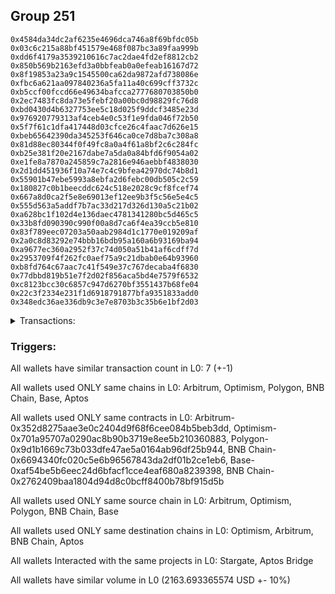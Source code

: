 ## Group 251

```0x1669c0ce2339ff28befc78ae299266782d114203
0x4584da34dc2af6235e4696dca746a8f69bfdc05b
0x03c6c215a88bf451579e468f087bc3a89faa999b
0xdd6f4179a3539210616c7ac2dae4fd2ef8812cb2
0x850b569b2163efd3a0bbfeab0a0efeab16167d72
0x8f19853a23a9c1545500ca62da9872afd738086e
0xfbc6a621aa097840236a5fa11a40c699cff3732c
0xb5ccf00fccd66e49634bafcca2777680703850b0
0x2ec7483fc8da73e5febf20a00bc0d98829fc76d8
0xbd0430d4b6327753ee5c18d025f9ddcf3485e23d
0x976920779313af4ceb4e0c53f1e9fda046f72b50
0x5f7f61c1dfa417448d03cfce26c4faac7d626e15
0xbeb65642390da345253f646ca0ce7d8ba7c308a8
0x81d88ec80344f0f49fc8a0a4f61a8bf2c6c284fc
0xb25e381f20e2167dabe7a5da0a84bfd6f9054a02
0xe1fe8a7870a245859c7a2816e946aebbf4838030
0x2d1dd451936f10a74e7c4c9bfea42970dc74b8d1
0x55901b47ebe5993a8ebfa2d6febc00db505c2c59
0x180827c0b1beecddc624c518e2028c9cf8fcef74
0x667a8d0ca2f5e8e69013ef12ee9b3f5c56e5e4c5
0x555d563a5addf7b7ac33d217d326d130a5c21b02
0xa628bc1f102d4e136daec4781341280bc5d465c5
0x33b8fd090390c990f00a8d7ca6f4ea39ccb5e810
0x83f789eec07203a50aab2984d1c1770e019209af
0x2a0c8d83292e74bbb16bdb95a160a6b93169ba94
0xa9677ec360a2952f37c74d050a51b41af6cdff7d
0x2953709f4f262fc0aef75a9c21dbab0e64b93960
0xb8fd764c67aac7c41f549e37c767decaba4f6830
0x77dbbd819b51e7f2d02f856aca5bd4e7579f6532
0xc8123bcc30c6857c947d6270bf3551437b68fe04
0x22c3f2334e231f1d6918791877bfa9351833add0
0x348edc36ae336db9c3e7e8703b3c35b6e1bf2d03
```
<details>
<summary>Transactions:</summary>

Hashes: 

Wallet: 0x1669c0ce2339ff28befc78ae299266782d114203

       Hash: 0x1401e19c06e59bee2b0ed68d3b3032360501187945f8bbb0e79062432b26809c
         - source chain: Arbitrum
         - destination chain: Optimism
         - project: Stargate
         - contract: 0x352d8275aae3e0c2404d9f68f6cee084b5beb3dd
         - value USD: 789.06811418
       Hash: 0xca1ca813b2b1f7b058622882467e2aa6927bc732422dd20fdecebdd03f310c74
         - source chain: Optimism
         - destination chain: Arbitrum
         - project: Stargate
         - contract: 0x701a95707a0290ac8b90b3719e8ee5b210360883
         - value USD: 787.711443572
       Hash: 0x4b8719582f2daa40a0114fdd0ba3590263cf7fb3a405ff0fea483fc0499f0716
         - source chain: Polygon
         - destination chain: BNB Chain
         - project: Stargate
         - contract: 0x9d1b1669c73b033dfe47ae5a0164ab96df25b944
         - value USD: 10.617262014
       Hash: 0x299bde5da0a88fd0df64964ea264e3a034f496f2c7fecdb8ff46efad04126ee5
         - source chain: BNB Chain
         - destination chain: Arbitrum
         - project: Stargate
         - contract: 0x6694340fc020c5e6b96567843da2df01b2ce1eb6
         - value USD: 10.610892471
       Hash: 0x0eb682297d99d5d45fd9793e6c8b5763196a8858b78212f8aa72e55741da81ce
         - source chain: Arbitrum
         - destination chain: Optimism
         - project: Stargate
         - contract: 0x352d8275aae3e0c2404d9f68f6cee084b5beb3dd
         - value USD: 545.480158654
       Hash: 0x47c4ebbc2ac08af7748bf57e2ddb541a4bb04f33c3893db752a0ea77a31019d0
         - source chain: Base
         - destination chain: Arbitrum
         - project: Stargate
         - contract: 0xaf54be5b6eec24d6bfacf1cce4eaf680a8239398
         - value USD: 20.205494683
       Hash: 0xa25e5dad28a42285a0b145242bdc28dd4e0b4a190ea1258962a81ada9b1f0fce
         - source chain: BNB Chain
         - destination chain: Aptos
         - project: Aptos Bridge
         - contract: 0x2762409baa1804d94d8c0bcff8400b78bf915d5b
Wallet: 0x4584da34dc2af6235e4696dca746a8f69bfdc05b

       Hash:0xdcbd6ff56950225e1110d6df14b5123400b1eafad582daea26153613f04bbd71
         - source chain: Arbitrum
         - destination chain: Optimism
         - project: Stargate
         - contract: 0x352d8275aae3e0c2404d9f68f6cee084b5beb3dd
         - value USD: 789.279314252
       Hash:0x9d8ee51540e54d15a8f097145228fa0dcf38f80960a1e4d16b10e05b085b8d1c
         - source chain: Optimism
         - destination chain: Arbitrum
         - project: Stargate
         - contract: 0x701a95707a0290ac8b90b3719e8ee5b210360883
         - value USD: 787.919263578
       Hash:0x2fcdd4d6e1c2becc8ebe89b67532c40b0dbf041bb7507d4e7f4a2a9b860f2b30
         - source chain: Polygon
         - destination chain: BNB Chain
         - project: Stargate
         - contract: 0x9d1b1669c73b033dfe47ae5a0164ab96df25b944
         - value USD: 10.350490135
       Hash:0x1550c42d0cd3f5ca861054f4aabb974eb2956cc4be3b1e44c766497c509bb3e5
         - source chain: BNB Chain
         - destination chain: Arbitrum
         - project: Stargate
         - contract: 0x6694340fc020c5e6b96567843da2df01b2ce1eb6
         - value USD: 10.34428058
       Hash:0xec2f90780a45a42616e0b07d2e307c1ef1f38f4e989868e25efb045451b477cb
         - source chain: Arbitrum
         - destination chain: Optimism
         - project: Stargate
         - contract: 0x352d8275aae3e0c2404d9f68f6cee084b5beb3dd
         - value USD: 567.44690198
       Hash:0x0dc01ed6a1d717b371f064659217bbaf5aedae3a21d824c53e43367eca237b99
         - source chain: Base
         - destination chain: Arbitrum
         - project: Stargate
         - contract: 0xaf54be5b6eec24d6bfacf1cce4eaf680a8239398
         - value USD: 20.518770132
       Hash:0x4b857f2fcf9580fae9321c192b90dc56001ea9eadf80d30ae0e46f9905f1ca1b
         - source chain: BNB Chain
         - destination chain: Aptos
         - project: Aptos Bridge
         - contract: 0x2762409baa1804d94d8c0bcff8400b78bf915d5b
Wallet: 0x03c6c215a88bf451579e468f087bc3a89faa999b

       Hash:0x23acf50f905851894bea431967180ffe0fc15a0adf9c0704da1a24fc57dc0857
         - source chain: Arbitrum
         - destination chain: Optimism
         - project: Stargate
         - contract: 0x352d8275aae3e0c2404d9f68f6cee084b5beb3dd
         - value USD: 789.281564394
       Hash:0xf4ddfc003e22bd907e04c7cfeb985cc044f3dfc42b49666514654c219241f1ad
         - source chain: Optimism
         - destination chain: Arbitrum
         - project: Stargate
         - contract: 0x701a95707a0290ac8b90b3719e8ee5b210360883
         - value USD: 787.922698419
       Hash:0x4dd0f357ee401cfaa43bf2c4e73e423e51930a25c3efd6bb4f063d030ffebd0a
         - source chain: Polygon
         - destination chain: BNB Chain
         - project: Stargate
         - contract: 0x9d1b1669c73b033dfe47ae5a0164ab96df25b944
         - value USD: 10.739873226
       Hash:0x46adf507109b1315bb784c9fd0d87951e2cbf6258d0577d79221a2601a71d068
         - source chain: BNB Chain
         - destination chain: Arbitrum
         - project: Stargate
         - contract: 0x6694340fc020c5e6b96567843da2df01b2ce1eb6
         - value USD: 10.733429688
       Hash:0x811cb80649fffbcd7754e2308dfda81c10173692033c4210d215638833550a5e
         - source chain: Arbitrum
         - destination chain: Optimism
         - project: Stargate
         - contract: 0x352d8275aae3e0c2404d9f68f6cee084b5beb3dd
         - value USD: 524.808432122
       Hash:0x48b27b0fbea32606509cfa9a70dce30c62cd9fd6c07f21768a8b50f04d581e71
         - source chain: Base
         - destination chain: Arbitrum
         - project: Stargate
         - contract: 0xaf54be5b6eec24d6bfacf1cce4eaf680a8239398
         - value USD: 20.831918848
       Hash:0x65e615008b7cff137bc8d5f90331fa8ad3c8614a77bfeca12bf5538814ef10f1
         - source chain: BNB Chain
         - destination chain: Aptos
         - project: Aptos Bridge
         - contract: 0x2762409baa1804d94d8c0bcff8400b78bf915d5b
Wallet: 0xdd6f4179a3539210616c7ac2dae4fd2ef8812cb2

       Hash:0xd1368e90c283762308023246730ad1501bf5abe8cce429c9ba7f57f4fbe0d959
         - source chain: Arbitrum
         - destination chain: Optimism
         - project: Stargate
         - contract: 0x352d8275aae3e0c2404d9f68f6cee084b5beb3dd
         - value USD: 789.201099753
       Hash:0xcce6606b0a86c4ae17f239eb1556b1f630041eba3bd35d51f2975f3e13daadc0
         - source chain: Optimism
         - destination chain: Arbitrum
         - project: Stargate
         - contract: 0x701a95707a0290ac8b90b3719e8ee5b210360883
         - value USD: 787.842299356
       Hash:0xa3234af5f7d9e6b0064e0aaac11ad260a301d08cc408173da7918e59dcd7a7a5
         - source chain: Polygon
         - destination chain: BNB Chain
         - project: Stargate
         - contract: 0x9d1b1669c73b033dfe47ae5a0164ab96df25b944
         - value USD: 10.813086979
       Hash:0xcdc651fd8bbc39a9075516b29c910cacd189edab9594153ebb3580bdf306c740
         - source chain: BNB Chain
         - destination chain: Arbitrum
         - project: Stargate
         - contract: 0x6694340fc020c5e6b96567843da2df01b2ce1eb6
         - value USD: 10.806600443
       Hash:0xb1567a87ee1c6d82038687b5ad487fafbb7376733169b39fdc9edc774ad1d101
         - source chain: Arbitrum
         - destination chain: Optimism
         - project: Stargate
         - contract: 0x352d8275aae3e0c2404d9f68f6cee084b5beb3dd
         - value USD: 591.316706686
       Hash:0xf3ec8197423461f342919ffea524e346cf322ed46d7e8f068e4e05abcf1bf66a
         - source chain: Base
         - destination chain: Arbitrum
         - project: Stargate
         - contract: 0xaf54be5b6eec24d6bfacf1cce4eaf680a8239398
         - value USD: 20.832020269
       Hash:0x10ffad68ae3f317f00a312e795d991ac5e5cd24581a700e3345a87be0ee223c1
         - source chain: BNB Chain
         - destination chain: Aptos
         - project: Aptos Bridge
         - contract: 0x2762409baa1804d94d8c0bcff8400b78bf915d5b
Wallet: 0x850b569b2163efd3a0bbfeab0a0efeab16167d72

       Hash:0x5ca3b5cded7c4f97d1bfb946efcf9e428922f7af7db4ef4a192783245cc2a1a1
         - source chain: Arbitrum
         - destination chain: Optimism
         - project: Stargate
         - contract: 0x352d8275aae3e0c2404d9f68f6cee084b5beb3dd
         - value USD: 789.512508572
       Hash:0xc8ef07712989f36411e669d573588c1651a5dec6bdd6105cbaa76ce79c4cd726
         - source chain: Optimism
         - destination chain: Arbitrum
         - project: Stargate
         - contract: 0x701a95707a0290ac8b90b3719e8ee5b210360883
         - value USD: 788.149357534
       Hash:0xe0fe79f879bbc0eb8a43c51786bb5aea5f9a110c0b40dca4980f100fdf444ea3
         - source chain: Polygon
         - destination chain: BNB Chain
         - project: Stargate
         - contract: 0x9d1b1669c73b033dfe47ae5a0164ab96df25b944
         - value USD: 10.355031809
       Hash:0x61acac6f0862e8cdca9de31056c33a840549dc513d69c01b6ad5be9f3f6fb755
         - source chain: BNB Chain
         - destination chain: Arbitrum
         - project: Stargate
         - contract: 0x6694340fc020c5e6b96567843da2df01b2ce1eb6
         - value USD: 10.348820255
       Hash:0x0dc8c0438941c12a20b09b7100cb40e229b5312ee2d27192a5d48ca85307ccf7
         - source chain: Arbitrum
         - destination chain: Optimism
         - project: Stargate
         - contract: 0x352d8275aae3e0c2404d9f68f6cee084b5beb3dd
         - value USD: 546.262766336
       Hash:0x3554050d0efd6765cc1db8a0b0dc10f3d0b6c880e43b59706125453a369bcfef
         - source chain: Base
         - destination chain: Arbitrum
         - project: Stargate
         - contract: 0xaf54be5b6eec24d6bfacf1cce4eaf680a8239398
         - value USD: 19.71888056
       Hash:0xd2bed6b453dbc5235cc960e8c5d9a53879b77866049f85253ea58913e54eb617
         - source chain: BNB Chain
         - destination chain: Aptos
         - project: Aptos Bridge
         - contract: 0x2762409baa1804d94d8c0bcff8400b78bf915d5b
Wallet: 0x8f19853a23a9c1545500ca62da9872afd738086e

       Hash:0x5c7f731e9fd2d26a86c4bbefe8b1290e083deb2ae539d32c8c1545d90817cfb3
         - source chain: Arbitrum
         - destination chain: Optimism
         - project: Stargate
         - contract: 0x352d8275aae3e0c2404d9f68f6cee084b5beb3dd
         - value USD: 789.488188365
       Hash:0x0407a30f4b05910d60631537d0b6d2ab6d6fb0a495e9bebf0326ac387a4fe193
         - source chain: Optimism
         - destination chain: Arbitrum
         - project: Stargate
         - contract: 0x701a95707a0290ac8b90b3719e8ee5b210360883
         - value USD: 788.131252837
       Hash:0x5945ad08e50f2726374e9e53ebff1e1db3a7bcac6516ee44e65ff1b47470c469
         - source chain: Polygon
         - destination chain: BNB Chain
         - project: Stargate
         - contract: 0x9d1b1669c73b033dfe47ae5a0164ab96df25b944
         - value USD: 10.693052582
       Hash:0xaa5f5dcff0490ecde84ddd61d6d81c49a9f9cf96e31c70c521bb81c28176e2f2
         - source chain: BNB Chain
         - destination chain: Arbitrum
         - project: Stargate
         - contract: 0x6694340fc020c5e6b96567843da2df01b2ce1eb6
         - value USD: 10.686638042
       Hash:0x822ac6177d5872e64f293246533e7b7ba5fce2dc2ffa4d5328b340a2bb7b1ea3
         - source chain: Arbitrum
         - destination chain: Optimism
         - project: Stargate
         - contract: 0x352d8275aae3e0c2404d9f68f6cee084b5beb3dd
         - value USD: 543.471486102
       Hash:0xe61254fa8ead125558224c8fe4e09270a11fbc1d1db3febb36d0f61c9b6bd3e5
         - source chain: Base
         - destination chain: Arbitrum
         - project: Stargate
         - contract: 0xaf54be5b6eec24d6bfacf1cce4eaf680a8239398
         - value USD: 21.766128743
       Hash:0xdc8f82899259a317b102349902e3095d779387b55fa1e55b4b39e7699eef3ff6
         - source chain: BNB Chain
         - destination chain: Aptos
         - project: Aptos Bridge
         - contract: 0x2762409baa1804d94d8c0bcff8400b78bf915d5b
Wallet: 0xfbc6a621aa097840236a5fa11a40c699cff3732c

       Hash:0xd1a74fb307ef7538da18a2f52d2dbf00f3c3839f077f6567c443a910c502f82e
         - source chain: Arbitrum
         - destination chain: Optimism
         - project: Stargate
         - contract: 0x352d8275aae3e0c2404d9f68f6cee084b5beb3dd
         - value USD: 789.327181643
       Hash:0x162d9f003b743628820c9627e8d716c47a515296b45fe223678864645373ec1a
         - source chain: Optimism
         - destination chain: Arbitrum
         - project: Stargate
         - contract: 0x701a95707a0290ac8b90b3719e8ee5b210360883
         - value USD: 787.962205991
       Hash:0x39f7999d4603103605ca20a848bc5a1a09916d0b7c1ab9b4f0ea17094e9ffa07
         - source chain: Polygon
         - destination chain: BNB Chain
         - project: Stargate
         - contract: 0x9d1b1669c73b033dfe47ae5a0164ab96df25b944
         - value USD: 10.801027843
       Hash:0x58f1da5065615c09a6a0a79149545462a97535504aff554b25b5ab35fb1dd25f
         - source chain: BNB Chain
         - destination chain: Arbitrum
         - project: Stargate
         - contract: 0x6694340fc020c5e6b96567843da2df01b2ce1eb6
         - value USD: 10.794548307
       Hash:0xe8a412d67a7aad6b6551286143fb792ea160af8452e2783af01276e9c1b75a69
         - source chain: Arbitrum
         - destination chain: Optimism
         - project: Stargate
         - contract: 0x352d8275aae3e0c2404d9f68f6cee084b5beb3dd
         - value USD: 543.629859656
       Hash:0xea6412ad5f37b285a3a85f4d4592605bab4bcf5538c259369f4745ab7c8e62a1
         - source chain: Base
         - destination chain: Arbitrum
         - project: Stargate
         - contract: 0xaf54be5b6eec24d6bfacf1cce4eaf680a8239398
         - value USD: 20.04886819
       Hash:0x25ed5e8edaecf57449a84e31e1014a8a33ee3b3dabb19dcf2c0a347291a16119
         - source chain: BNB Chain
         - destination chain: Aptos
         - project: Aptos Bridge
         - contract: 0x2762409baa1804d94d8c0bcff8400b78bf915d5b
Wallet: 0xb5ccf00fccd66e49634bafcca2777680703850b0

       Hash:0xdffaf82aff19aca9d969c68faae8f74ca720f7241b9565b721e4f59a5b82e493
         - source chain: Arbitrum
         - destination chain: Optimism
         - project: Stargate
         - contract: 0x352d8275aae3e0c2404d9f68f6cee084b5beb3dd
         - value USD: 788.98968628
       Hash:0xc027d1733dcf29e6c1c09f8128354b24e1b5e76a3cd81e6264adbd7392de1b55
         - source chain: Optimism
         - destination chain: Arbitrum
         - project: Stargate
         - contract: 0x701a95707a0290ac8b90b3719e8ee5b210360883
         - value USD: 787.625735234
       Hash:0x55a6161821cced992e47ad07a12a580c0ae4e98fe8416ec43da659188ccd9374
         - source chain: Polygon
         - destination chain: BNB Chain
         - project: Stargate
         - contract: 0x9d1b1669c73b033dfe47ae5a0164ab96df25b944
         - value USD: 10.581725561
       Hash:0xab128a81d9f5309fd71230a63c9155156b65803eeeec4a41553243bd4423ded5
         - source chain: BNB Chain
         - destination chain: Arbitrum
         - project: Stargate
         - contract: 0x6694340fc020c5e6b96567843da2df01b2ce1eb6
         - value USD: 10.575377016
       Hash:0xd550c9184b586cbefa8a1331ed04e14f7563786eb257a6ec52953bd1a6a1a757
         - source chain: Arbitrum
         - destination chain: Optimism
         - project: Stargate
         - contract: 0x352d8275aae3e0c2404d9f68f6cee084b5beb3dd
         - value USD: 569.447917963
       Hash:0x0ba4c5e80e40a85cacc8e734d98b1ba1fb34784747dd45139d051e08794f798a
         - source chain: Base
         - destination chain: Arbitrum
         - project: Stargate
         - contract: 0xaf54be5b6eec24d6bfacf1cce4eaf680a8239398
         - value USD: 19.731990891
       Hash:0xb8ad274e977762a1e5e4e58bdce600aa52888d3b173da73bc0ae465557345e9a
         - source chain: BNB Chain
         - destination chain: Aptos
         - project: Aptos Bridge
         - contract: 0x2762409baa1804d94d8c0bcff8400b78bf915d5b
Wallet: 0x2ec7483fc8da73e5febf20a00bc0d98829fc76d8

       Hash:0xaa9022e0bc1c18024ebd5f5a5d4cedc193f8ec8a385f2bc7efcdc916d537b331
         - source chain: Arbitrum
         - destination chain: Optimism
         - project: Stargate
         - contract: 0x352d8275aae3e0c2404d9f68f6cee084b5beb3dd
         - value USD: 789.418396359
       Hash:0xef52d6e57d9bbf9a0aae748dfe8abe2805b67db6a3af54bfbd45802c8ea21618
         - source chain: Optimism
         - destination chain: Arbitrum
         - project: Stargate
         - contract: 0x701a95707a0290ac8b90b3719e8ee5b210360883
         - value USD: 788.055302741
       Hash:0x26140c71f77ac73756a70e1d431043664e81ca78f1c0794270cf707388e59524
         - source chain: Polygon
         - destination chain: BNB Chain
         - project: Stargate
         - contract: 0x9d1b1669c73b033dfe47ae5a0164ab96df25b944
         - value USD: 10.019359868
       Hash:0x5a34d0e88b527d2de7fa27025e3e46b0d9e7466cd2e34eff34d3cf5f765ca64d
         - source chain: BNB Chain
         - destination chain: Arbitrum
         - project: Stargate
         - contract: 0x6694340fc020c5e6b96567843da2df01b2ce1eb6
         - value USD: 10.013348299
       Hash:0x03aef3d62609934028e9114dd97e634239a52b863ca6f84977a910be7852d00a
         - source chain: Arbitrum
         - destination chain: Optimism
         - project: Stargate
         - contract: 0x352d8275aae3e0c2404d9f68f6cee084b5beb3dd
         - value USD: 569.600035845
       Hash:0x648e3781850e0220bc07c4daba60ce727feeda8519d1dc4254ba3ba11dfe27a4
         - source chain: Base
         - destination chain: Arbitrum
         - project: Stargate
         - contract: 0xaf54be5b6eec24d6bfacf1cce4eaf680a8239398
         - value USD: 18.154376926
       Hash:0x23a29136530b693e0ebff3bcce13b1484f05d58e2b6e29352aa949795372c66a
         - source chain: BNB Chain
         - destination chain: Aptos
         - project: Aptos Bridge
         - contract: 0x2762409baa1804d94d8c0bcff8400b78bf915d5b
Wallet: 0xbd0430d4b6327753ee5c18d025f9ddcf3485e23d

       Hash:0x7f884ad9bc6cc8e98b5e4989aab53d11867e42e6cbc4111cce3a2d67429c422a
         - source chain: Arbitrum
         - destination chain: Optimism
         - project: Stargate
         - contract: 0x352d8275aae3e0c2404d9f68f6cee084b5beb3dd
         - value USD: 789.468960911
       Hash:0xcd1d0e043f015f6615b9f20532f439c745dd7f52ddc9e06978d642d4764cf9d5
         - source chain: Optimism
         - destination chain: Arbitrum
         - project: Stargate
         - contract: 0x701a95707a0290ac8b90b3719e8ee5b210360883
         - value USD: 788.136208035
       Hash:0x7082a34aa3332c21dd09157e7015d977f1e36a72016819144c85b0dfef08bc96
         - source chain: Polygon
         - destination chain: BNB Chain
         - project: Stargate
         - contract: 0x9d1b1669c73b033dfe47ae5a0164ab96df25b944
         - value USD: 10.003522004
       Hash:0x3006ed5951fa6e223c38385a4863ac7e609b8e701930b4a41c315f041a61d9eb
         - source chain: BNB Chain
         - destination chain: Arbitrum
         - project: Stargate
         - contract: 0x6694340fc020c5e6b96567843da2df01b2ce1eb6
         - value USD: 9.997520434
       Hash:0x40866388b7bc919d41bae3daec110d97209eed99a87f4186da866ae32e7123e7
         - source chain: Arbitrum
         - destination chain: Optimism
         - project: Stargate
         - contract: 0x352d8275aae3e0c2404d9f68f6cee084b5beb3dd
         - value USD: 563.90353824
       Hash:0x4fe76f74fdeb47269017478223fbdd64c318ff6f2324222fff18c3b241f094d0
         - source chain: Base
         - destination chain: Arbitrum
         - project: Stargate
         - contract: 0xaf54be5b6eec24d6bfacf1cce4eaf680a8239398
         - value USD: 20.205557376
       Hash:0x75b4feaec8c3cf807677b9c11e0b1a701be484cd95785f053ae0bf97eb177e46
         - source chain: BNB Chain
         - destination chain: Aptos
         - project: Aptos Bridge
         - contract: 0x2762409baa1804d94d8c0bcff8400b78bf915d5b
Wallet: 0x976920779313af4ceb4e0c53f1e9fda046f72b50

       Hash:0x3c3a1f8e9812ce8c70cbb5622cfaed910b4bdc038248855963a4612bde681121
         - source chain: Arbitrum
         - destination chain: Optimism
         - project: Stargate
         - contract: 0x352d8275aae3e0c2404d9f68f6cee084b5beb3dd
         - value USD: 788.984146403
       Hash:0xfe4b70ededcad5f3c6ee600063b550aae7f8c43a0ae79abd3c1f9d6b0c4f7c50
         - source chain: Optimism
         - destination chain: Arbitrum
         - project: Stargate
         - contract: 0x701a95707a0290ac8b90b3719e8ee5b210360883
         - value USD: 787.619136567
       Hash:0x2841f3565f5bfcdbb5bbedb085d9b10186b1ffa95363645f73fc4e1cff72d4f5
         - source chain: Polygon
         - destination chain: BNB Chain
         - project: Stargate
         - contract: 0x9d1b1669c73b033dfe47ae5a0164ab96df25b944
         - value USD: 10.260367594
       Hash:0x20f260f6431f3379feb93cf32e17ba40d77dd8c54649b0d7829cab36b097578d
         - source chain: BNB Chain
         - destination chain: Arbitrum
         - project: Stargate
         - contract: 0x6694340fc020c5e6b96567843da2df01b2ce1eb6
         - value USD: 10.254212036
       Hash:0x369b3ddf4c3d05beca616c5e7af4b612314d62b42416926a04013fcb4e12e710
         - source chain: Arbitrum
         - destination chain: Optimism
         - project: Stargate
         - contract: 0x352d8275aae3e0c2404d9f68f6cee084b5beb3dd
         - value USD: 563.478757181
       Hash:0x8571120461653a2e21cf53cc2a9d302104cf144ca880516efbf67d178f8ab46f
         - source chain: Base
         - destination chain: Arbitrum
         - project: Stargate
         - contract: 0xaf54be5b6eec24d6bfacf1cce4eaf680a8239398
         - value USD: 20.200894286
       Hash:0xa85c4373064634c6299d4d76d9cf14971c4096f9461a49909b8122cc2d1e37aa
         - source chain: BNB Chain
         - destination chain: Aptos
         - project: Aptos Bridge
         - contract: 0x2762409baa1804d94d8c0bcff8400b78bf915d5b
Wallet: 0x5f7f61c1dfa417448d03cfce26c4faac7d626e15

       Hash:0xb7835d37f8f08523f3d1c667ef86009506be6709a97727922d2dde82020f9e6d
         - source chain: Arbitrum
         - destination chain: Optimism
         - project: Stargate
         - contract: 0x352d8275aae3e0c2404d9f68f6cee084b5beb3dd
         - value USD: 789.149097077
       Hash:0x0e751d5a59649acac903db57efad1a383bcaeb6c93814a968a0b26dacda678d6
         - source chain: Optimism
         - destination chain: Arbitrum
         - project: Stargate
         - contract: 0x701a95707a0290ac8b90b3719e8ee5b210360883
         - value USD: 787.78475281
       Hash:0x6c4663b6d63ea3f582718a2db974c6b727351aa4ab0be925ee1c74633dbf5a87
         - source chain: Polygon
         - destination chain: BNB Chain
         - project: Stargate
         - contract: 0x9d1b1669c73b033dfe47ae5a0164ab96df25b944
         - value USD: 10.773395823
       Hash:0x5380876c76c4642a6f28f0988c0310d1f99ba445c757db2a451c45953a44ef47
         - source chain: BNB Chain
         - destination chain: Arbitrum
         - project: Stargate
         - contract: 0x6694340fc020c5e6b96567843da2df01b2ce1eb6
         - value USD: 10.766932287
       Hash:0x977de2a1384798e362aec7c6a46d74f826c48142e173a031eb9bac4b33d4f6ec
         - source chain: Arbitrum
         - destination chain: Optimism
         - project: Stargate
         - contract: 0x352d8275aae3e0c2404d9f68f6cee084b5beb3dd
         - value USD: 565.54855145
       Hash:0x15463230ae06ac9bbe492c4516a43bfefe8115189607dfe5a4c805df9e5d7d29
         - source chain: Base
         - destination chain: Arbitrum
         - project: Stargate
         - contract: 0xaf54be5b6eec24d6bfacf1cce4eaf680a8239398
         - value USD: 20.910647448
       Hash:0xaa6877ac12b8581ca7924e5afc61c794b95e6e0553fbfb55d81472c9d00dc73f
         - source chain: BNB Chain
         - destination chain: Aptos
         - project: Aptos Bridge
         - contract: 0x2762409baa1804d94d8c0bcff8400b78bf915d5b
Wallet: 0xbeb65642390da345253f646ca0ce7d8ba7c308a8

       Hash:0x050946f04bd78d2924b0ac39b518b840939eb50f82f20fd2aaa67bb8c091169d
         - source chain: Arbitrum
         - destination chain: Optimism
         - project: Stargate
         - contract: 0x352d8275aae3e0c2404d9f68f6cee084b5beb3dd
         - value USD: 789.335850161
       Hash:0x2ea16ce3d235e1f8595f1b837f8eee1bd412fbf488d8fea7559a3a15407897f8
         - source chain: Optimism
         - destination chain: Arbitrum
         - project: Stargate
         - contract: 0x701a95707a0290ac8b90b3719e8ee5b210360883
         - value USD: 787.976946401
       Hash:0x75eee1e4127a397bad9d83a45dc8394c8fa5e056afa863acbdd6232f08333c43
         - source chain: Polygon
         - destination chain: BNB Chain
         - project: Stargate
         - contract: 0x9d1b1669c73b033dfe47ae5a0164ab96df25b944
         - value USD: 10.537059763
       Hash:0xcd81480ada51dd84d2ba90fa28791965760595e16c4caa6bb61157acf3246ead
         - source chain: BNB Chain
         - destination chain: Arbitrum
         - project: Stargate
         - contract: 0x6694340fc020c5e6b96567843da2df01b2ce1eb6
         - value USD: 10.530739216
       Hash:0x28a1d2f0736fef82aa6fa952be98de2bc82168df850aaa0a6ee6b0111387f99b
         - source chain: Arbitrum
         - destination chain: Optimism
         - project: Stargate
         - contract: 0x352d8275aae3e0c2404d9f68f6cee084b5beb3dd
         - value USD: 564.747923261
       Hash:0x022bbb4ac286ace3dd840061eb50135ae76fbe348432070de0d59fc91b7bf6ce
         - source chain: Base
         - destination chain: Arbitrum
         - project: Stargate
         - contract: 0xaf54be5b6eec24d6bfacf1cce4eaf680a8239398
         - value USD: 20.344872805
       Hash:0xa697a818994aa2c7583fdc02e31d17a01521ff5810f0ae7c37ef83dc5f9469ef
         - source chain: BNB Chain
         - destination chain: Aptos
         - project: Aptos Bridge
         - contract: 0x2762409baa1804d94d8c0bcff8400b78bf915d5b
Wallet: 0x81d88ec80344f0f49fc8a0a4f61a8bf2c6c284fc

       Hash:0x076d1e12b3193c2bf19c36f0a2b8e62d3aebe596b81f1877009e3de070e98263
         - source chain: Arbitrum
         - destination chain: Optimism
         - project: Stargate
         - contract: 0x352d8275aae3e0c2404d9f68f6cee084b5beb3dd
         - value USD: 789.333822662
       Hash:0x2f493df6f945ec77f153fdfbdf988b0f18a96d1dfff406c30bccb6e9533cd1bf
         - source chain: Optimism
         - destination chain: Arbitrum
         - project: Stargate
         - contract: 0x701a95707a0290ac8b90b3719e8ee5b210360883
         - value USD: 787.977050644
       Hash:0x80199306f307ca2eb2be4143564f9c09fc70af4e1a8c85c2ba90b2f0e285ce5f
         - source chain: Polygon
         - destination chain: BNB Chain
         - project: Stargate
         - contract: 0x9d1b1669c73b033dfe47ae5a0164ab96df25b944
         - value USD: 10.540687503
       Hash:0xa1fb279ee33b02e6d425b289ec2302e76862c7e396e300154f74825f13047559
         - source chain: BNB Chain
         - destination chain: Arbitrum
         - project: Stargate
         - contract: 0x6694340fc020c5e6b96567843da2df01b2ce1eb6
         - value USD: 10.534363956
       Hash:0xd9e87783c7413ff1dfc476a6d9303a3d1b305f43361e35ed8ed984bb35e0c0cb
         - source chain: Arbitrum
         - destination chain: Optimism
         - project: Stargate
         - contract: 0x352d8275aae3e0c2404d9f68f6cee084b5beb3dd
         - value USD: 524.815283042
       Hash:0x6164c3e4d1430d4ee792cfbb9a6c38ac3a835fa82c4c9afca7d8a74281add61e
         - source chain: Base
         - destination chain: Arbitrum
         - project: Stargate
         - contract: 0xaf54be5b6eec24d6bfacf1cce4eaf680a8239398
         - value USD: 18.075275105
       Hash:0xbd1527ea9c649900753d38d63d7c675ed7a216a62df00a8404e9198010a25c04
         - source chain: BNB Chain
         - destination chain: Aptos
         - project: Aptos Bridge
         - contract: 0x2762409baa1804d94d8c0bcff8400b78bf915d5b
Wallet: 0xb25e381f20e2167dabe7a5da0a84bfd6f9054a02

       Hash:0x8d671f093012ddc218e9ff5ae368cffa746f70288795b1160a325a91c2753832
         - source chain: Arbitrum
         - destination chain: Optimism
         - project: Stargate
         - contract: 0x352d8275aae3e0c2404d9f68f6cee084b5beb3dd
         - value USD: 789.370110713
       Hash:0x0e8b9ca650b74f576f741a9a487a161fa073084d17cb28dde0586a9f539d14f3
         - source chain: Optimism
         - destination chain: Arbitrum
         - project: Stargate
         - contract: 0x701a95707a0290ac8b90b3719e8ee5b210360883
         - value USD: 788.0106633
       Hash:0x52010818161a8c81e5c0ee2b3f622ae4aa0905481e01297361b24646035b0c77
         - source chain: Polygon
         - destination chain: BNB Chain
         - project: Stargate
         - contract: 0x9d1b1669c73b033dfe47ae5a0164ab96df25b944
         - value USD: 10.066128516
       Hash:0x2dfaafe99c36581e41472f6d265a70b222cd65a00582b4f3f3d7cda9c34c0086
         - source chain: BNB Chain
         - destination chain: Arbitrum
         - project: Stargate
         - contract: 0x6694340fc020c5e6b96567843da2df01b2ce1eb6
         - value USD: 10.060089949
       Hash:0xb95793a02d8ad7c8d37efa82c989326b3f30d0d38e9e375326dbe54d9624eacc
         - source chain: Arbitrum
         - destination chain: Optimism
         - project: Stargate
         - contract: 0x352d8275aae3e0c2404d9f68f6cee084b5beb3dd
         - value USD: 524.813573117
       Hash:0xbd008b6c9c8b3040c1193e09dbe8f431ef338c97337c7adef932b7294b17d6d2
         - source chain: Base
         - destination chain: Arbitrum
         - project: Stargate
         - contract: 0xaf54be5b6eec24d6bfacf1cce4eaf680a8239398
         - value USD: 19.718018559
       Hash:0x188f44416ea987cd13557cc16d9cf31fff50c73c3f6357cc0cc55ec8e7171dd8
         - source chain: BNB Chain
         - destination chain: Aptos
         - project: Aptos Bridge
         - contract: 0x2762409baa1804d94d8c0bcff8400b78bf915d5b
Wallet: 0xe1fe8a7870a245859c7a2816e946aebbf4838030

       Hash:0xb246461a3501320cacaaa091b6cb54c38488aa7bb39188dd7eb449ed65dc5b05
         - source chain: Arbitrum
         - destination chain: Optimism
         - project: Stargate
         - contract: 0x352d8275aae3e0c2404d9f68f6cee084b5beb3dd
         - value USD: 789.229957916
       Hash:0x15df25f45516fba08425d479fc06da8fa07acd334dc36aad2208022f034d1b0d
         - source chain: Optimism
         - destination chain: Arbitrum
         - project: Stargate
         - contract: 0x701a95707a0290ac8b90b3719e8ee5b210360883
         - value USD: 787.870097937
       Hash:0x21da3e9d07114db907b76dc18d68ced0975f5862e36a2d4f8d85c265c43022d0
         - source chain: Polygon
         - destination chain: BNB Chain
         - project: Stargate
         - contract: 0x9d1b1669c73b033dfe47ae5a0164ab96df25b944
         - value USD: 10.068737329
       Hash:0xa373484a45317e2d5174ce98e8263953eeaf604beb08d04d6ad189044cf2200c
         - source chain: BNB Chain
         - destination chain: Arbitrum
         - project: Stargate
         - contract: 0x6694340fc020c5e6b96567843da2df01b2ce1eb6
         - value USD: 10.062697762
       Hash:0x9ec6906f0a7c017a0411c618df618a0a63313236655cf68e29280198e9fd2028
         - source chain: Arbitrum
         - destination chain: Optimism
         - project: Stargate
         - contract: 0x352d8275aae3e0c2404d9f68f6cee084b5beb3dd
         - value USD: 589.546751869
       Hash:0x1d37b18331731590f0d7182cfe7f84018770d0948971c211ab368872c1247511
         - source chain: Base
         - destination chain: Arbitrum
         - project: Stargate
         - contract: 0xaf54be5b6eec24d6bfacf1cce4eaf680a8239398
         - value USD: 20.202197792
       Hash:0xe9b34405f6a71071407966d7795ea10d6949d0ce398428509d33d1a3c88c0051
         - source chain: BNB Chain
         - destination chain: Aptos
         - project: Aptos Bridge
         - contract: 0x2762409baa1804d94d8c0bcff8400b78bf915d5b
Wallet: 0x2d1dd451936f10a74e7c4c9bfea42970dc74b8d1

       Hash:0xd3669cc65ef9d203a557f1279f21fc107ea81e203fa21be759df70b2a0d12185
         - source chain: Arbitrum
         - destination chain: Optimism
         - project: Stargate
         - contract: 0x352d8275aae3e0c2404d9f68f6cee084b5beb3dd
         - value USD: 789.56424025
       Hash:0x13b0a18c5453d3c99d319643c002a88661ff2ebcc5bc5dd12cb2f14a4ae2b225
         - source chain: Optimism
         - destination chain: Arbitrum
         - project: Stargate
         - contract: 0x701a95707a0290ac8b90b3719e8ee5b210360883
         - value USD: 788.198873143
       Hash:0x68e3e9cb3190dc422087bc295ee826a1d01eb748ce4697befdc9acb33c02e0e4
         - source chain: Polygon
         - destination chain: BNB Chain
         - project: Stargate
         - contract: 0x9d1b1669c73b033dfe47ae5a0164ab96df25b944
         - value USD: 10.819392527
       Hash:0xe3dd79c2c118e4d6dc814d821d750ae1e93b812a8f62b16de0aa103f167b9be7
         - source chain: BNB Chain
         - destination chain: Arbitrum
         - project: Stargate
         - contract: 0x6694340fc020c5e6b96567843da2df01b2ce1eb6
         - value USD: 10.812900992
       Hash:0x844507236adcac4716b4021da3b4fc575ec1a1793c4011e5c11f75dfa5f15899
         - source chain: Arbitrum
         - destination chain: Optimism
         - project: Stargate
         - contract: 0x352d8275aae3e0c2404d9f68f6cee084b5beb3dd
         - value USD: 591.036463389
       Hash:0xe77adb2672960dd96446bb1171aec5f7b60812d7e06f7ae15a7b8ec2ae95797f
         - source chain: Base
         - destination chain: Arbitrum
         - project: Stargate
         - contract: 0xaf54be5b6eec24d6bfacf1cce4eaf680a8239398
         - value USD: 19.101557138
       Hash:0x98603576cbc5b854db8fa10554e3039862ca193df3ea745966286d38a472407b
         - source chain: BNB Chain
         - destination chain: Aptos
         - project: Aptos Bridge
         - contract: 0x2762409baa1804d94d8c0bcff8400b78bf915d5b
Wallet: 0x55901b47ebe5993a8ebfa2d6febc00db505c2c59

       Hash:0x0f5eb1c33581ad2b78fee582e63025ec059a1f4c8f4a2d2ac996721a9c001606
         - source chain: Arbitrum
         - destination chain: Optimism
         - project: Stargate
         - contract: 0x352d8275aae3e0c2404d9f68f6cee084b5beb3dd
         - value USD: 789.5037745
       Hash:0x3a1dcc067c938cd27f91d104dc4856c16585e312d55bead0411e9bba0ccad42c
         - source chain: Optimism
         - destination chain: Arbitrum
         - project: Stargate
         - contract: 0x701a95707a0290ac8b90b3719e8ee5b210360883
         - value USD: 788.144729781
       Hash:0xe996bb68b54ebdf440fa7a8eb40ac58d6911ff5134792c772f3138062f657d08
         - source chain: Polygon
         - destination chain: BNB Chain
         - project: Stargate
         - contract: 0x9d1b1669c73b033dfe47ae5a0164ab96df25b944
         - value USD: 10.1458798
       Hash:0x6a282461a91d83c5b71a4e5954c9de6a0fecbe60682e288f6f9a21e057c1cf1b
         - source chain: BNB Chain
         - destination chain: Arbitrum
         - project: Stargate
         - contract: 0x6694340fc020c5e6b96567843da2df01b2ce1eb6
         - value USD: 10.139793236
       Hash:0x5f89ca6391b009febe8c5749a712bbf79e6b4ae98682119cc665e39956f8a40a
         - source chain: Arbitrum
         - destination chain: Optimism
         - project: Stargate
         - contract: 0x352d8275aae3e0c2404d9f68f6cee084b5beb3dd
         - value USD: 590.50318193
       Hash:0x3d722ff39656078d9d075f9c98137d5ed10067c0dddcfdd8a7dd94ca239704fb
         - source chain: Base
         - destination chain: Arbitrum
         - project: Stargate
         - contract: 0xaf54be5b6eec24d6bfacf1cce4eaf680a8239398
         - value USD: 20.047704026
       Hash:0x9dcd814664ed5676d228404bdf61f8ef7f456aa269ae9b2363f2a296508972cd
         - source chain: BNB Chain
         - destination chain: Aptos
         - project: Aptos Bridge
         - contract: 0x2762409baa1804d94d8c0bcff8400b78bf915d5b
Wallet: 0x180827c0b1beecddc624c518e2028c9cf8fcef74

       Hash:0x8652b97d0458a12d2f46ce6c0939522f1b4f14fe13ed58f8447637385a28f60a
         - source chain: Arbitrum
         - destination chain: Optimism
         - project: Stargate
         - contract: 0x352d8275aae3e0c2404d9f68f6cee084b5beb3dd
         - value USD: 788.933147988
       Hash:0x93d941b77edf9430cc1636ea4e6fbd061aa84771879881ff9c3fb82f0374657f
         - source chain: Optimism
         - destination chain: Arbitrum
         - project: Stargate
         - contract: 0x701a95707a0290ac8b90b3719e8ee5b210360883
         - value USD: 787.57452151
       Hash:0x01d8034c84d56f9667963181f65e5923a2e3dde617ac5edef247151bda3fea08
         - source chain: Polygon
         - destination chain: BNB Chain
         - project: Stargate
         - contract: 0x9d1b1669c73b033dfe47ae5a0164ab96df25b944
         - value USD: 9.998763345
       Hash:0x2fcdde1b6efb0ce33937eb0834e8c0f00b6557fc3d91c656c12ff74058cd16d6
         - source chain: BNB Chain
         - destination chain: Arbitrum
         - project: Stargate
         - contract: 0x6694340fc020c5e6b96567843da2df01b2ce1eb6
         - value USD: 9.992765775
       Hash:0x3e80d3ec06919f4e01de68481d4fe121dddb1d2fd041866ad2f5cba466087930
         - source chain: Arbitrum
         - destination chain: Optimism
         - project: Stargate
         - contract: 0x352d8275aae3e0c2404d9f68f6cee084b5beb3dd
         - value USD: 590.692736787
       Hash:0xafa9dbaf42d957cf9b67ae317233a0486cd048373d7d920ddf19466d6a16f29a
         - source chain: Base
         - destination chain: Arbitrum
         - project: Stargate
         - contract: 0xaf54be5b6eec24d6bfacf1cce4eaf680a8239398
         - value USD: 19.884856224
       Hash:0x71db8f21a287537cb2da4840de28132337e906eb84b340bb9a0e8e15db38c173
         - source chain: BNB Chain
         - destination chain: Aptos
         - project: Aptos Bridge
         - contract: 0x2762409baa1804d94d8c0bcff8400b78bf915d5b
Wallet: 0x667a8d0ca2f5e8e69013ef12ee9b3f5c56e5e4c5

       Hash:0x431c9f6643acf0b1dab3b331966081618cea8aebe96cf6e42cf6c322d2bf6b3f
         - source chain: Arbitrum
         - destination chain: Optimism
         - project: Stargate
         - contract: 0x352d8275aae3e0c2404d9f68f6cee084b5beb3dd
         - value USD: 789.440657787
       Hash:0x2ba26df2a6ba69aaf2eaf31f80336132de3dfab054b78f58ebfc4b4c294b419b
         - source chain: Optimism
         - destination chain: Arbitrum
         - project: Stargate
         - contract: 0x701a95707a0290ac8b90b3719e8ee5b210360883
         - value USD: 788.077552627
       Hash:0x2f8852ec652aae0dc949149f844bd1386e189acfcabcce7b519c8d71f6524ad9
         - source chain: Polygon
         - destination chain: BNB Chain
         - project: Stargate
         - contract: 0x9d1b1669c73b033dfe47ae5a0164ab96df25b944
         - value USD: 10.171685951
       Hash:0xa4e4f90e283a3111b1ac83cada7c482d5207d255a7e1c71d5e31b493a4c18915
         - source chain: BNB Chain
         - destination chain: Arbitrum
         - project: Stargate
         - contract: 0x6694340fc020c5e6b96567843da2df01b2ce1eb6
         - value USD: 10.165583388
       Hash:0x537946109d5fe2fe5f2d8012160c2e9f5a57fa55da352e6764642c15561bcb0f
         - source chain: Arbitrum
         - destination chain: Optimism
         - project: Stargate
         - contract: 0x352d8275aae3e0c2404d9f68f6cee084b5beb3dd
         - value USD: 590.829267346
       Hash:0x9f5e31ea1e309180e26b499cf2243e04373040d51d47676657a8322139aa7fd0
         - source chain: Base
         - destination chain: Arbitrum
         - project: Stargate
         - contract: 0xaf54be5b6eec24d6bfacf1cce4eaf680a8239398
         - value USD: 19.875380887
       Hash:0x853eb360ae64b15e63b2b789bb55fef69d01e3bcdf301983ff01365de58f5d15
         - source chain: BNB Chain
         - destination chain: Aptos
         - project: Aptos Bridge
         - contract: 0x2762409baa1804d94d8c0bcff8400b78bf915d5b
Wallet: 0x555d563a5addf7b7ac33d217d326d130a5c21b02

       Hash:0x7636f697b70085d35201f08957c2dfc045a1879769d8b6b456481858524c4efb
         - source chain: Arbitrum
         - destination chain: Optimism
         - project: Stargate
         - contract: 0x352d8275aae3e0c2404d9f68f6cee084b5beb3dd
         - value USD: 789.302701758
       Hash:0x4e18c2e5f99ba5e7a9b35a6c5083d63e955287862219fc42c88c9b3d94ec9ff8
         - source chain: Optimism
         - destination chain: Arbitrum
         - project: Stargate
         - contract: 0x701a95707a0290ac8b90b3719e8ee5b210360883
         - value USD: 787.939592826
       Hash:0x8c9f6d5fffde34853a93166c484ee8e28c0e0d88e72d77d3f33342edd23a7fa4
         - source chain: Polygon
         - destination chain: BNB Chain
         - project: Stargate
         - contract: 0x9d1b1669c73b033dfe47ae5a0164ab96df25b944
         - value USD: 10.169286123
       Hash:0xe6dd2ad646067bb6881f1bbc5f5ccc7b6bc6403deffe1306f1db2a55bfab1e6d
         - source chain: BNB Chain
         - destination chain: Arbitrum
         - project: Stargate
         - contract: 0x6694340fc020c5e6b96567843da2df01b2ce1eb6
         - value USD: 10.16318456
       Hash:0x792c9f8fd9db012b4d16584909c5567737891307157fb59e29e9b81d5416ffd3
         - source chain: Arbitrum
         - destination chain: Optimism
         - project: Stargate
         - contract: 0x352d8275aae3e0c2404d9f68f6cee084b5beb3dd
         - value USD: 601.178355058
       Hash:0x269f182dea95c01efd60107cdd41c9e74181a1433578af1218363680f0486490
         - source chain: Base
         - destination chain: Arbitrum
         - project: Stargate
         - contract: 0xaf54be5b6eec24d6bfacf1cce4eaf680a8239398
         - value USD: 19.718183261
       Hash:0xd936940bbe078e306fce8fa3ce255a99d6253ab65e4b5d7b733ee9bd580e7770
         - source chain: BNB Chain
         - destination chain: Aptos
         - project: Aptos Bridge
         - contract: 0x2762409baa1804d94d8c0bcff8400b78bf915d5b
Wallet: 0xa628bc1f102d4e136daec4781341280bc5d465c5

       Hash:0xf9cab8d30059d478a064ceeac223edd55bb259935cda262888cc5fc180d9a2b9
         - source chain: Arbitrum
         - destination chain: Optimism
         - project: Stargate
         - contract: 0x352d8275aae3e0c2404d9f68f6cee084b5beb3dd
         - value USD: 789.285543214
       Hash:0x2c239c9a53951196086950a19257f09964481ec0f403d43f1b9b92c41b32a482
         - source chain: Optimism
         - destination chain: Arbitrum
         - project: Stargate
         - contract: 0x701a95707a0290ac8b90b3719e8ee5b210360883
         - value USD: 787.921111578
       Hash:0x98352b8c6a688dcaddfcd2bd0826a55c58683b8bb41300606384927fbd83e60a
         - source chain: Polygon
         - destination chain: BNB Chain
         - project: Stargate
         - contract: 0x9d1b1669c73b033dfe47ae5a0164ab96df25b944
         - value USD: 10.541719429
       Hash:0x1f4857cdcd34f12f05e30369da9a2cc9a05558d46afc835b2c376188d5a64246
         - source chain: BNB Chain
         - destination chain: Arbitrum
         - project: Stargate
         - contract: 0x6694340fc020c5e6b96567843da2df01b2ce1eb6
         - value USD: 10.535394882
       Hash:0x1fd7c355d02ccab951ff0c1e875efffe4b6b24fb136757d773384d000accf366
         - source chain: Arbitrum
         - destination chain: Optimism
         - project: Stargate
         - contract: 0x352d8275aae3e0c2404d9f68f6cee084b5beb3dd
         - value USD: 584.526115698
       Hash:0xedcf14e58f5bd5d121ae7cc0abb63204c982074f34954fdcfda16f0ed40d6868
         - source chain: Base
         - destination chain: Arbitrum
         - project: Stargate
         - contract: 0xaf54be5b6eec24d6bfacf1cce4eaf680a8239398
         - value USD: 19.562498863
       Hash:0x4b89e92dbfae583cdc84d69ddf5fcec3c6ca5fbff36b03f1f6ad611cc25282ba
         - source chain: BNB Chain
         - destination chain: Aptos
         - project: Aptos Bridge
         - contract: 0x2762409baa1804d94d8c0bcff8400b78bf915d5b
Wallet: 0x33b8fd090390c990f00a8d7ca6f4ea39ccb5e810

       Hash:0x10e7cab55fd6b596d2f082624a33d5053c1e72abdfe6bed1c98bdd57122db252
         - source chain: Arbitrum
         - destination chain: Optimism
         - project: Stargate
         - contract: 0x352d8275aae3e0c2404d9f68f6cee084b5beb3dd
         - value USD: 789.572463232
       Hash:0x5fc292c401526c194939e03e9fe3d48d6dcdaab4637c2ef1f76fdeed3142ccef
         - source chain: Optimism
         - destination chain: Arbitrum
         - project: Stargate
         - contract: 0x701a95707a0290ac8b90b3719e8ee5b210360883
         - value USD: 788.212869239
       Hash:0xabca4bd752c34cdc786f08b79e3e764f39a86ad785328abc5230623385731c1c
         - source chain: Polygon
         - destination chain: BNB Chain
         - project: Stargate
         - contract: 0x9d1b1669c73b033dfe47ae5a0164ab96df25b944
         - value USD: 10.255832919
       Hash:0x0be692e547a46dc9ae6afbade282da13768c9a0f65ce40e686cdf640589fcdc2
         - source chain: BNB Chain
         - destination chain: Arbitrum
         - project: Stargate
         - contract: 0x6694340fc020c5e6b96567843da2df01b2ce1eb6
         - value USD: 10.24968036
       Hash:0xfda57bf44cb92493bed600ca2058aac345c37fc01954d7ff07b849a9df897385
         - source chain: Arbitrum
         - destination chain: Optimism
         - project: Stargate
         - contract: 0x352d8275aae3e0c2404d9f68f6cee084b5beb3dd
         - value USD: 564.100091726
       Hash:0x81b8d0a03ae22d1aba801a5a53518fbb626a2907e3b281b4b490b25de848f462
         - source chain: Base
         - destination chain: Arbitrum
         - project: Stargate
         - contract: 0xaf54be5b6eec24d6bfacf1cce4eaf680a8239398
         - value USD: 20.343999035
       Hash:0x52dd557d968e191c27dc4786c79ab48a55661e7a211275227c77ff82101db62b
         - source chain: BNB Chain
         - destination chain: Aptos
         - project: Aptos Bridge
         - contract: 0x2762409baa1804d94d8c0bcff8400b78bf915d5b
Wallet: 0x83f789eec07203a50aab2984d1c1770e019209af

       Hash:0x530ee6d8be05b81de72df374ea2579961894eb38675271e924d44b14b16d42e7
         - source chain: Arbitrum
         - destination chain: Optimism
         - project: Stargate
         - contract: 0x352d8275aae3e0c2404d9f68f6cee084b5beb3dd
         - value USD: 789.240645669
       Hash:0x8f73dc20892826b64fedc07959c157014479c3e0e5dd0af1d861dd1595326155
         - source chain: Optimism
         - destination chain: Arbitrum
         - project: Stargate
         - contract: 0x701a95707a0290ac8b90b3719e8ee5b210360883
         - value USD: 787.881097232
       Hash:0x1a6c5ca8e8476892d312bab05ad11f006f57b57450fd23ec6faf25d18e2ea265
         - source chain: Polygon
         - destination chain: BNB Chain
         - project: Stargate
         - contract: 0x9d1b1669c73b033dfe47ae5a0164ab96df25b944
         - value USD: 10.320489285
       Hash:0x71c3819348cdd9f010e92075eaeb0a8bcb6e1bc4c6da18169684813790b280b1
         - source chain: BNB Chain
         - destination chain: Arbitrum
         - project: Stargate
         - contract: 0x6694340fc020c5e6b96567843da2df01b2ce1eb6
         - value USD: 10.314297729
       Hash:0xd51e6ee4609b375cda84e2af87abb4141e20e78f73a6fc34e35ce3f352e36f64
         - source chain: Arbitrum
         - destination chain: Optimism
         - project: Stargate
         - contract: 0x352d8275aae3e0c2404d9f68f6cee084b5beb3dd
         - value USD: 584.898474156
       Hash:0xcfcb199cfbfbbb59ad476525765431f71de69983b5f182610f8a30a0c7ee5f8f
         - source chain: Base
         - destination chain: Arbitrum
         - project: Stargate
         - contract: 0xaf54be5b6eec24d6bfacf1cce4eaf680a8239398
         - value USD: 20.970991948
       Hash:0xbab6beb0fe462c72c8c28c96859dbcd619cbfa01e51b61b37de9ac48e6364672
         - source chain: BNB Chain
         - destination chain: Aptos
         - project: Aptos Bridge
         - contract: 0x2762409baa1804d94d8c0bcff8400b78bf915d5b
Wallet: 0x2a0c8d83292e74bbb16bdb95a160a6b93169ba94

       Hash:0x7f97abf7ba7c1ad987dd73f2398c4a2bf0d30c02c79ba1d9b1a27e6a57f802ee
         - source chain: Arbitrum
         - destination chain: Optimism
         - project: Stargate
         - contract: 0x352d8275aae3e0c2404d9f68f6cee084b5beb3dd
         - value USD: 789.131691988
       Hash:0x2f64611dbf6812a7f23e1e9f6a92b0a28c3a4ae4feee82c557c83e554b9e072a
         - source chain: Optimism
         - destination chain: Arbitrum
         - project: Stargate
         - contract: 0x701a95707a0290ac8b90b3719e8ee5b210360883
         - value USD: 787.772935543
       Hash:0xee2aa15078aa350d7e1781a59dc525b5eb3a3c31031f6032cb324be7f68db92c
         - source chain: Polygon
         - destination chain: BNB Chain
         - project: Stargate
         - contract: 0x9d1b1669c73b033dfe47ae5a0164ab96df25b944
         - value USD: 10.818544587
       Hash:0x6516911ac386d2de0da982929385a2e8107cf277fd205598f55054669f138be6
         - source chain: BNB Chain
         - destination chain: Arbitrum
         - project: Stargate
         - contract: 0x6694340fc020c5e6b96567843da2df01b2ce1eb6
         - value USD: 10.812055052
       Hash:0x20618665790780ecebee77616761548d28de3a1a55fdf29727d456088981b5c7
         - source chain: Arbitrum
         - destination chain: Optimism
         - project: Stargate
         - contract: 0x352d8275aae3e0c2404d9f68f6cee084b5beb3dd
         - value USD: 602.29268366
       Hash:0xe6cc0d52d080479166ae624be9b47c640dbd2dfa75e11f508b4bd27050de87ed
         - source chain: Base
         - destination chain: Arbitrum
         - project: Stargate
         - contract: 0xaf54be5b6eec24d6bfacf1cce4eaf680a8239398
         - value USD: 22.235898181
       Hash:0x53e4b535876f071917f5dbf8f825e2e64b788992ddaa9ff47d33448d14a45a8e
         - source chain: BNB Chain
         - destination chain: Aptos
         - project: Aptos Bridge
         - contract: 0x2762409baa1804d94d8c0bcff8400b78bf915d5b
Wallet: 0xa9677ec360a2952f37c74d050a51b41af6cdff7d

       Hash:0xbcfb3c06775d56e380e5e75c7a0f3f50ad5c406da5cfe007109505d524bcd6f4
         - source chain: Arbitrum
         - destination chain: Optimism
         - project: Stargate
         - contract: 0x352d8275aae3e0c2404d9f68f6cee084b5beb3dd
         - value USD: 789.259498452
       Hash:0x7a036dbe1ce3bd0400be7df1ab0643dc8c877d6ebfbe147bcf2d5dec52976a02
         - source chain: Optimism
         - destination chain: Arbitrum
         - project: Stargate
         - contract: 0x701a95707a0290ac8b90b3719e8ee5b210360883
         - value USD: 787.900606242
       Hash:0xc220d1a9d2b4ce0d2446af6e01c3910e407e78fcc655fef648cec4e0d1a57ed4
         - source chain: Polygon
         - destination chain: BNB Chain
         - project: Stargate
         - contract: 0x9d1b1669c73b033dfe47ae5a0164ab96df25b944
         - value USD: 10.469726589
       Hash:0x4c5cd67184f856fcc5a6bef4ec84fe0fce5a945a31ac9d9fe204fb8e4d3e7072
         - source chain: BNB Chain
         - destination chain: Arbitrum
         - project: Stargate
         - contract: 0x6694340fc020c5e6b96567843da2df01b2ce1eb6
         - value USD: 10.463445039
       Hash:0xf8f531e95db3d0a28578ddf5b8b17c67772be8003a2d192ef6bd8471e83055db
         - source chain: Arbitrum
         - destination chain: Optimism
         - project: Stargate
         - contract: 0x352d8275aae3e0c2404d9f68f6cee084b5beb3dd
         - value USD: 602.287419003
       Hash:0xd3080961c5e94ac06e5e0aecccd89908b24f597f2e66380a362a9b07bf1b2bfa
         - source chain: Base
         - destination chain: Arbitrum
         - project: Stargate
         - contract: 0xaf54be5b6eec24d6bfacf1cce4eaf680a8239398
         - value USD: 21.609539405
       Hash:0x29ffd177cb1d9f1d7222da0cfb02b936d160d6d3826c4625f636bb2b4406e43a
         - source chain: BNB Chain
         - destination chain: Aptos
         - project: Aptos Bridge
         - contract: 0x2762409baa1804d94d8c0bcff8400b78bf915d5b
Wallet: 0x2953709f4f262fc0aef75a9c21dbab0e64b93960

       Hash:0x60b1292a44875882aaa8b730d18c995097a9869b1573842894eb737966c2a86e
         - source chain: Arbitrum
         - destination chain: Optimism
         - project: Stargate
         - contract: 0x352d8275aae3e0c2404d9f68f6cee084b5beb3dd
         - value USD: 789.143887431
       Hash:0xac947c8f948d815da07830b9ea22da42a8f4a26b60559455ba9f38919a013b88
         - source chain: Optimism
         - destination chain: Arbitrum
         - project: Stargate
         - contract: 0x701a95707a0290ac8b90b3719e8ee5b210360883
         - value USD: 787.787658914
       Hash:0xd437e1c746446d4b0c2cd96c6d301a0c627f1f4bddb9cc65bd3b367b4139c803
         - source chain: Polygon
         - destination chain: BNB Chain
         - project: Stargate
         - contract: 0x9d1b1669c73b033dfe47ae5a0164ab96df25b944
         - value USD: 10.047951819
       Hash:0x3f108821d99b3523091e9510f84a57f09d56a9f116a22c4ea1642ab22f9f517d
         - source chain: BNB Chain
         - destination chain: Arbitrum
         - project: Stargate
         - contract: 0x6694340fc020c5e6b96567843da2df01b2ce1eb6
         - value USD: 10.041924251
       Hash:0x95e9caf70916dde56d1b320f97d5e2188936a274bc62ac22d2d90c1be78192e7
         - source chain: Arbitrum
         - destination chain: Optimism
         - project: Stargate
         - contract: 0x352d8275aae3e0c2404d9f68f6cee084b5beb3dd
         - value USD: 601.917002446
       Hash:0xe6aa69adc430e5a1ba108bf9602dbed93d8a59240a5ab9b304acbce898ec66b5
         - source chain: Base
         - destination chain: Arbitrum
         - project: Stargate
         - contract: 0xaf54be5b6eec24d6bfacf1cce4eaf680a8239398
         - value USD: 20.991358379
       Hash:0x655093bc84aa7901bd505592ad09c3a17e46e1df11ad23dd2fd54f19d1cec0e0
         - source chain: BNB Chain
         - destination chain: Aptos
         - project: Aptos Bridge
         - contract: 0x2762409baa1804d94d8c0bcff8400b78bf915d5b
Wallet: 0xb8fd764c67aac7c41f549e37c767decaba4f6830

       Hash:0xbcf250ed7685211283fda414e2a3dd1569309a10c64fa5e5d78a74ef71adde48
         - source chain: Arbitrum
         - destination chain: Optimism
         - project: Stargate
         - contract: 0x352d8275aae3e0c2404d9f68f6cee084b5beb3dd
         - value USD: 789.372006029
       Hash:0x3c46fb50ef70f9b1d6f23369e8b998fec2223969b4e3181241941f8197bb380a
         - source chain: Optimism
         - destination chain: Arbitrum
         - project: Stargate
         - contract: 0x701a95707a0290ac8b90b3719e8ee5b210360883
         - value USD: 788.013101736
       Hash:0xa34fe83eceec73cb6540fea8a49e9f55f121efdfafd7b0aaa92fa5b14bc62a1a
         - source chain: Polygon
         - destination chain: BNB Chain
         - project: Stargate
         - contract: 0x9d1b1669c73b033dfe47ae5a0164ab96df25b944
         - value USD: 10.436257988
       Hash:0x0872a222ecc3b28e4e82243bde17d1f812f721f639f26f1b7eb9cb24851aa8b9
         - source chain: BNB Chain
         - destination chain: Arbitrum
         - project: Stargate
         - contract: 0x6694340fc020c5e6b96567843da2df01b2ce1eb6
         - value USD: 10.429997436
       Hash:0x2be127bd6887e0dd5c047e0ce588f2c73fb6ad1e4efdabf26badbbd8bcae5f8a
         - source chain: Arbitrum
         - destination chain: Optimism
         - project: Stargate
         - contract: 0x352d8275aae3e0c2404d9f68f6cee084b5beb3dd
         - value USD: 592.390299655
       Hash:0x397ebfe81f6b2da942320a3346afe97f32dceca4b3d50024510c62be46512646
         - source chain: Base
         - destination chain: Arbitrum
         - project: Stargate
         - contract: 0xaf54be5b6eec24d6bfacf1cce4eaf680a8239398
         - value USD: 20.836979671
       Hash:0x59d866b529827b75d3abed2ad79deff65a34fb8b9f5b33199e2ea85020ae57ec
         - source chain: BNB Chain
         - destination chain: Aptos
         - project: Aptos Bridge
         - contract: 0x2762409baa1804d94d8c0bcff8400b78bf915d5b
Wallet: 0x77dbbd819b51e7f2d02f856aca5bd4e7579f6532

       Hash:0x095e36c336c3deea286647f1c83d322f7d5646a22f3f87d22957158d01ff1830
         - source chain: Arbitrum
         - destination chain: Optimism
         - project: Stargate
         - contract: 0x352d8275aae3e0c2404d9f68f6cee084b5beb3dd
         - value USD: 789.527679357
       Hash:0xf37cdfdf70bcb3af2839571c13ccbee0d18facd4090bb4ded879c5d19b35c8da
         - source chain: Optimism
         - destination chain: Arbitrum
         - project: Stargate
         - contract: 0x701a95707a0290ac8b90b3719e8ee5b210360883
         - value USD: 788.167471029
       Hash:0x7390917fc066f1dd0a4c62bcd048e608a5edaf2f6fdc79560d379d52a9dec137
         - source chain: Polygon
         - destination chain: BNB Chain
         - project: Stargate
         - contract: 0x9d1b1669c73b033dfe47ae5a0164ab96df25b944
         - value USD: 10.322524139
       Hash:0x3b77cd52c17af75db7dec599edcaba9124d76f4866df96a781f869d87eded210
         - source chain: BNB Chain
         - destination chain: Arbitrum
         - project: Stargate
         - contract: 0x6694340fc020c5e6b96567843da2df01b2ce1eb6
         - value USD: 10.316331583
       Hash:0x4b38dd1866f669b22b1d5cab42d84e07ee08388dbda83de60834706ae42df403
         - source chain: Arbitrum
         - destination chain: Optimism
         - project: Stargate
         - contract: 0x352d8275aae3e0c2404d9f68f6cee084b5beb3dd
         - value USD: 585.238840066
       Hash:0x9b47a2e48e491da348ec098a5e2b86d3803218343f671e483e7ca593e65dcb34
         - source chain: Base
         - destination chain: Arbitrum
         - project: Stargate
         - contract: 0xaf54be5b6eec24d6bfacf1cce4eaf680a8239398
         - value USD: 18.785827777
       Hash:0x6cdb39be65f62fdf045719f608a7cb9a78ea96ee3ef56aaeccb1387fff40e5bf
         - source chain: BNB Chain
         - destination chain: Aptos
         - project: Aptos Bridge
         - contract: 0x2762409baa1804d94d8c0bcff8400b78bf915d5b
Wallet: 0xc8123bcc30c6857c947d6270bf3551437b68fe04

       Hash:0x85700d445d8bb2d3477766d7335be8cdd513dadeb1feee4b30ff55d4163723d9
         - source chain: Arbitrum
         - destination chain: Optimism
         - project: Stargate
         - contract: 0x352d8275aae3e0c2404d9f68f6cee084b5beb3dd
         - value USD: 789.461270591
       Hash:0xf49a9308d8584f3572c7c14081507f58beeb9d111c1f8e67a1a926af32023558
         - source chain: Optimism
         - destination chain: Arbitrum
         - project: Stargate
         - contract: 0x701a95707a0290ac8b90b3719e8ee5b210360883
         - value USD: 788.102250138
       Hash:0x08faec915af71c8b57e28de85c31522f4679c1eb2311c768c1372dea847a8986
         - source chain: Polygon
         - destination chain: BNB Chain
         - project: Stargate
         - contract: 0x9d1b1669c73b033dfe47ae5a0164ab96df25b944
         - value USD: 10.623398574
       Hash:0x46f80c4a6fd4d716e57908feabdb45caacedad8ebf2f5e66036d516017a77487
         - source chain: BNB Chain
         - destination chain: Arbitrum
         - project: Stargate
         - contract: 0x6694340fc020c5e6b96567843da2df01b2ce1eb6
         - value USD: 10.617025031
       Hash:0xd12c0349631a3b3ec5d54421833476e75f4c67626e9886719bd33c6b13e90453
         - source chain: Arbitrum
         - destination chain: Optimism
         - project: Stargate
         - contract: 0x352d8275aae3e0c2404d9f68f6cee084b5beb3dd
         - value USD: 585.67963038
       Hash:0x5311ed0f375a0f50febfa41a7f03478bd333983e10264ead110efbfca0d91164
         - source chain: Base
         - destination chain: Arbitrum
         - project: Stargate
         - contract: 0xaf54be5b6eec24d6bfacf1cce4eaf680a8239398
         - value USD: 20.360050069
       Hash:0xd71fea47b8495006a26e48b37110c1f10d5ecc5bf6a70c78f2f7b7c6b8c2f7ab
         - source chain: BNB Chain
         - destination chain: Aptos
         - project: Aptos Bridge
         - contract: 0x2762409baa1804d94d8c0bcff8400b78bf915d5b
Wallet: 0x22c3f2334e231f1d6918791877bfa9351833add0

       Hash:0xe413e58cdd424fb285b42e6330a701d0078c9512a2c2b2e515ce5a58654f5093
         - source chain: Arbitrum
         - destination chain: Optimism
         - project: Stargate
         - contract: 0x352d8275aae3e0c2404d9f68f6cee084b5beb3dd
         - value USD: 789.306481398
       Hash:0xb41ae63c84a640a0648b9435ab932b7d477d6460b4450adc97219ef2de1d3dea
         - source chain: Optimism
         - destination chain: Arbitrum
         - project: Stargate
         - contract: 0x701a95707a0290ac8b90b3719e8ee5b210360883
         - value USD: 787.947024336
       Hash:0x965209d7530f494448c42e9070d3682f88f8ec40d7891f6fd1a5b12c34b8822b
         - source chain: Polygon
         - destination chain: BNB Chain
         - project: Stargate
         - contract: 0x9d1b1669c73b033dfe47ae5a0164ab96df25b944
         - value USD: 10.188191768
       Hash:0x8a438aa67c9ed19f20f4454d916ac1516d71669a4473b2ec9339249488d6e802
         - source chain: BNB Chain
         - destination chain: Arbitrum
         - project: Stargate
         - contract: 0x6694340fc020c5e6b96567843da2df01b2ce1eb6
         - value USD: 10.182080206
       Hash:0x2959de00d98b2584f9d743bd095ebe80d94ddf28274dabe3c593446b28c06ece
         - source chain: Arbitrum
         - destination chain: Optimism
         - project: Stargate
         - contract: 0x352d8275aae3e0c2404d9f68f6cee084b5beb3dd
         - value USD: 590.96125498
       Hash:0x289be3bc0f7aa7728d19f3a9b3f4b56f918fe11f134065e84c258ac44782963c
         - source chain: Base
         - destination chain: Arbitrum
         - project: Stargate
         - contract: 0xaf54be5b6eec24d6bfacf1cce4eaf680a8239398
         - value USD: 19.495845477
       Hash:0x8df3e87499eb2fad5b107fd96eef0a64587086c2c913e7abbd2a3bf52097b67a
         - source chain: BNB Chain
         - destination chain: Aptos
         - project: Aptos Bridge
         - contract: 0x2762409baa1804d94d8c0bcff8400b78bf915d5b
Wallet: 0x348edc36ae336db9c3e7e8703b3c35b6e1bf2d03

       Hash:0x67c3fcdbe5dc41c8564e62ee08625998c2e7319f80a92c41ec87e11381e2bb56
         - source chain: Arbitrum
         - destination chain: Optimism
         - project: Stargate
         - contract: 0x352d8275aae3e0c2404d9f68f6cee084b5beb3dd
         - value USD: 789.48532613
       Hash:0xdd9feb20e06c03ab8196c303395cff92e6196d36f48171387da352a0015bc929
         - source chain: Optimism
         - destination chain: Arbitrum
         - project: Stargate
         - contract: 0x701a95707a0290ac8b90b3719e8ee5b210360883
         - value USD: 788.12624841
       Hash:0x6d0050004127595688bbd5b2ee0b92618f5e65dffb7ea21757c6d3c947eb3855
         - source chain: Polygon
         - destination chain: BNB Chain
         - project: Stargate
         - contract: 0x9d1b1669c73b033dfe47ae5a0164ab96df25b944
         - value USD: 10.468356687
       Hash:0x3b537f330075221466878fb45b7e13ddd553b2038d106b6b50d5fb40d1d68f36
         - source chain: BNB Chain
         - destination chain: Arbitrum
         - project: Stargate
         - contract: 0x6694340fc020c5e6b96567843da2df01b2ce1eb6
         - value USD: 10.462077137
       Hash:0x4d6dc6c89c8feede338bb634fbef95fb0aac87120410b3b98dae043e64501691
         - source chain: Arbitrum
         - destination chain: Optimism
         - project: Stargate
         - contract: 0x352d8275aae3e0c2404d9f68f6cee084b5beb3dd
         - value USD: 586.629523927
       Hash:0x65d91d1de59328172db8a6fb93f14eeccde67febdcb1c1ac85bbfcef36097de2
         - source chain: Base
         - destination chain: Arbitrum
         - project: Stargate
         - contract: 0xaf54be5b6eec24d6bfacf1cce4eaf680a8239398
         - value USD: 20.200491514
       Hash:0x1f8cac5aa56513b6a92e2c3975ff1b78c2c2f5146a5e84534c39b81afa63b5ef
         - source chain: BNB Chain
         - destination chain: Aptos
         - project: Aptos Bridge
         - contract: 0x2762409baa1804d94d8c0bcff8400b78bf915d5b

</details>


### Triggers: 
All wallets have similar transaction count in L0: 7 (+-1)

All wallets used ONLY same chains in L0: Arbitrum, Optimism, Polygon, BNB Chain, Base, Aptos

All wallets used ONLY same contracts in L0: Arbitrum-0x352d8275aae3e0c2404d9f68f6cee084b5beb3dd, Optimism-0x701a95707a0290ac8b90b3719e8ee5b210360883, Polygon-0x9d1b1669c73b033dfe47ae5a0164ab96df25b944, BNB Chain-0x6694340fc020c5e6b96567843da2df01b2ce1eb6, Base-0xaf54be5b6eec24d6bfacf1cce4eaf680a8239398, BNB Chain-0x2762409baa1804d94d8c0bcff8400b78bf915d5b

All wallets used ONLY same source chain in L0: Arbitrum, Optimism, Polygon, BNB Chain, Base

All wallets used ONLY same destination chains in L0: Optimism, Arbitrum, BNB Chain, Aptos

All wallets Interacted with the same projects in L0: Stargate, Aptos Bridge

All wallets have similar volume in L0 (2163.693365574 USD +- 10%)

